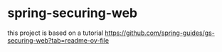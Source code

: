 # spring-securing-web

this project is based on a tutorial https://github.com/spring-guides/gs-securing-web?tab=readme-ov-file